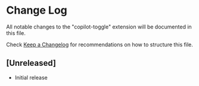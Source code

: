 # Change Log

All notable changes to the "copilot-toggle" extension will be documented in this file.

Check [Keep a Changelog](http://keepachangelog.com/) for recommendations on how to structure this file.

## [Unreleased]

- Initial release